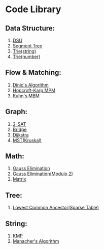 # Code Library
## Data Structure:
  1. [DSU](https://github.com/BrehamPie/CodeLibrary/blob/master/Data%20Structure/DSU.cpp)
  2. [Segment Tree](https://github.com/BrehamPie/CodeLibrary/blob/master/Data%20Structure/SegmentTree.cpp)
  4. [Trie(string)](https://github.com/BrehamPie/CodeLibrary/blob/master/Data%20Structure/Trie(array).cpp)
  5. [Trie(number)](https://github.com/BrehamPie/CodeLibrary/blob/master/Data%20Structure/Trie(Number).cpp)
## Flow & Matching:
  1. [Dinic's Algorithm](https://github.com/BrehamPie/CodeLibrary/blob/master/Flow%20%26%20Matching/Dinic.cpp)
  2. [Hopcroft-Karp MPM](https://github.com/BrehamPie/CodeLibrary/blob/master/Flow%20%26%20Matching/Hopcroft-Karp.cpp)
  3. [Kuhn's MBM](https://github.com/BrehamPie/CodeLibrary/blob/master/Flow%20%26%20Matching/Kuhn's%20MBM.cpp)
## Graph:
  1. [2-SAT](https://github.com/BrehamPie/CodeLibrary/blob/master/Graph/2-SAT.cpp)
  2. [Bridge](https://github.com/BrehamPie/CodeLibrary/blob/master/Graph/Bridge.cpp)
  3. [Dijkstra](https://github.com/BrehamPie/CodeLibrary/blob/master/Graph/Dijkstra.cpp)
  4. [MST(Kruskal)](https://github.com/BrehamPie/CodeLibrary/blob/master/Graph/MST(Kruskal).cpp)
## Math:
  1. [Gauss Elimination](https://github.com/BrehamPie/CodeLibrary/blob/master/Math/Gaussian%20Elimination.cpp)
  2. [Gauss Elimination(Modulo 2)](https://github.com/BrehamPie/CodeLibrary/blob/master/Math/Gauss(modulo2).cpp)
  3. [Matrix](https://github.com/BrehamPie/CodeLibrary/blob/master/Math/Matrix.cpp)
## Tree:
  1. [Lowest Common Ancestor(Sparse Table)](https://github.com/BrehamPie/CodeLibrary/blob/master/Tree/LCA(Sparse%20Table).cpp)
## String:
  1. [KMP](https://github.com/BrehamPie/CodeLibrary/blob/master/String/KMP.cpp)
  2. [Manacher's Algorithm](https://github.com/BrehamPie/CodeLibrary/blob/master/String/Manacher's.cpp)
  
